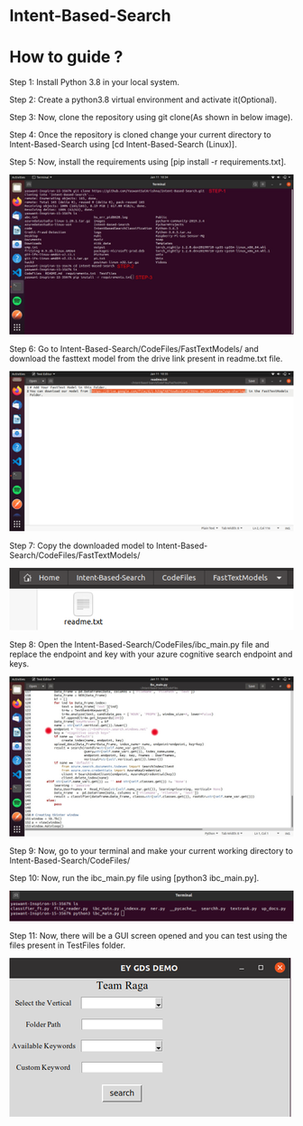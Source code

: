 # Intent-Based-Search

# How to guide ?

Step 1: Install Python 3.8 in your local system.

Step 2: Create a python3.8 virtual environment and activate it(Optional).

Step 3: Now, clone the repository using git clone(As shown in below image).

Step 4: Once the repository is cloned change your current directory to Intent-Based-Search using [cd Intent-Based-Search (Linux)].

Step 5: Now, install the requirements using [pip install -r requirements.txt].

![alt text](https://github.com/YaswantSaiKrishna/Intent-Based-Search/blob/main/images/1.jpg?raw=true)

Step 6: Go to Intent-Based-Search/CodeFiles/FastTextModels/ and download the fasttext model from the drive link present in readme.txt file.

![alt text](https://github.com/YaswantSaiKrishna/Intent-Based-Search/blob/main/images/2.png?raw=true)

Step 7: Copy the downloaded model to Intent-Based-Search/CodeFiles/FastTextModels/

![alt text](https://github.com/YaswantSaiKrishna/Intent-Based-Search/blob/main/images/3.png?raw=true)

Step 8: Open the Intent-Based-Search/CodeFiles/ibc_main.py file and replace the endpoint and key with your azure cognitive search endpoint and keys.

![alt text](https://github.com/YaswantSaiKrishna/Intent-Based-Search/blob/main/images/4.jpg?raw=true)

Step 9: Now, go to your terminal and make your current working directory to Intent-Based-Search/CodeFiles/

Step 10: Now, run the ibc_main.py file using [python3 ibc_main.py].

![alt text](https://github.com/YaswantSaiKrishna/Intent-Based-Search/blob/main/images/5.png?raw=true)

Step 11: Now, there will be a GUI screen opened and you can test using the files present in TestFiles folder.

![alt text](https://github.com/YaswantSaiKrishna/Intent-Based-Search/blob/main/images/6.png?raw=true)
